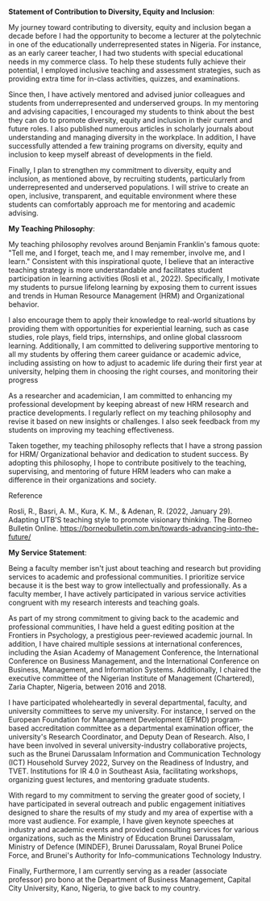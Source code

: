 **Statement of Contribution to Diversity, Equity and Inclusion**:

<div class=text-justify> 

My journey toward contributing to diversity, equity and inclusion began a decade before I had the opportunity to become a lecturer at the polytechnic in one of the educationally underrepresented states in Nigeria. For instance, as an early career teacher, I had two students with special educational needs in my commerce class. To help these students fully achieve their potential, I employed inclusive teaching and assessment strategies, such as providing extra time for in-class activities, quizzes, and examinations.

Since then, I have actively mentored and advised junior colleagues and students from underrepresented and underserved groups. In my mentoring and advising capacities, I encouraged my students to think about the best they can do to promote diversity, equity and inclusion in their current and future roles. I also published numerous articles in scholarly journals about understanding and managing diversity in the workplace. In addition, I have successfully attended a few training programs on diversity, equity and inclusion to keep myself abreast of developments in the field.

Finally, I plan to strengthen my commitment to diversity, equity and inclusion, as mentioned above, by recruiting students, particularly from underrepresented and underserved populations. I will strive to create an open, inclusive, transparent, and equitable environment where these students can comfortably approach me for mentoring and academic advising. 

**My Teaching Philosophy**:
  
My teaching philosophy revolves around Benjamin Franklin's famous  quote: "Tell me, and I forget, teach me, and I may remember, involve me, and I learn." Consistent with this inspirational quote, I believe that an interactive teaching strategy is more understandable and facilitates student participation in learning activities (Rosli et al., 2022). Specifically, I motivate my students to pursue lifelong learning by exposing them to current issues and trends in Human Resource Management (HRM) and Organizational behavior. 

I also encourage them to apply their knowledge to real-world situations by providing them with opportunities for experiential learning, such as case studies, role plays, field trips, internships, and online global classroom learning. Additionally, I am committed to delivering supportive mentoring to all my students by offering them career guidance or academic advice, including assisting on how to adjust to academic life during their first year at university, helping them in choosing the right courses, and monitoring their progress

As a researcher and academician, I am committed to enhancing my professional development by keeping abreast of new HRM research and practice developments. I regularly reflect on my teaching philosophy and revise it based on new insights or challenges. I also seek feedback from my students on improving my teaching effectiveness.

Taken together, my teaching philosophy reflects that I have a strong passion for HRM/ Organizational behavior and dedication to student success. By adopting this philosophy, I hope to contribute positively to the teaching, supervising, and mentoring of future HRM leaders who can make a difference in their organizations and society.

Reference
  
Rosli, R., Basri, A. M., Kura, K. M., & Adenan, R. (2022, January 29). Adapting UTB'S teaching style to promote visionary thinking. The Borneo Bulletin Online. https://borneobulletin.com.bn/towards-advancing-into-the-future/

**My Service Statement**:
  
Being a faculty member isn't just about teaching and research but providing services to academic and professional communities. I prioritize service because it is the best way to grow intellectually and professionally. As a faculty member, I have actively participated in various service activities congruent with my research interests and teaching goals.

As part of my strong commitment to giving back to the academic and professional communities, I have held a guest editing position at the Frontiers in Psychology, a prestigious peer-reviewed academic journal. In addition, I have chaired multiple sessions at international conferences, including the Asian Academy of Management Conference, the International Conference on Business Management, and the International Conference on Business, Management, and Information Systems. Additionally, I chaired the executive committee of the Nigerian Institute of Management (Chartered), Zaria Chapter, Nigeria, between 2016 and 2018.

  
I have participated wholeheartedly in several departmental, faculty, and university committees to serve my university. For instance, I served on the European Foundation for Management Development (EFMD) program-based accreditation committee as a departmental examination officer, the university's Research Coordinator, and Deputy Dean of Research. Also, I have been involved in several university-industry collaborative projects, such as the Brunei Darussalam Information and Communication Technology (ICT) Household Survey 2022, Survey on the Readiness of Industry, and TVET. Institutions for IR 4.0 in Southeast Asia, facilitating workshops, organizing guest lectures, and mentoring graduate students.

  
With regard to my commitment to serving the greater good of society, I have participated in several outreach and public engagement initiatives designed to share the results of my study and my area of expertise with a more vast audience. For example, I have given keynote speeches at industry and academic events and provided consulting services for various organizations, such as the Ministry of Education Brunei Darussalam, Ministry of Defence (MINDEF), Brunei Darussalam, Royal Brunei Police Force, and Brunei's Authority for Info-communications Technology Industry. 
  
Finally, Furthermore, I am currently serving as a reader (associate professor) pro bono at the Department of Business Management, Capital City University, Kano, Nigeria, to give back to my country.

</div>





